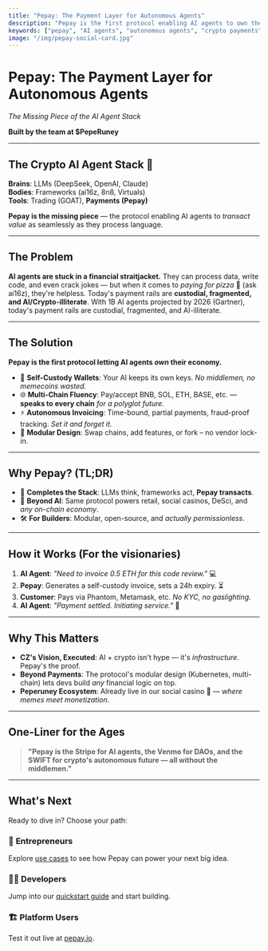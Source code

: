 ```yaml
---
title: "Pepay: The Payment Layer for Autonomous Agents"
description: "Pepay is the first protocol enabling AI agents to own their economy with self-custody wallets, multi-chain support, and autonomous invoicing."
keywords: ["pepay", "AI agents", "autonomous agents", "crypto payments", "payment layer", "self-custody", "multi-chain", "blockchain", "invoicing"]
image: "/img/pepay-social-card.jpg"
---
```


# Pepay: The Payment Layer for Autonomous Agents

*The Missing Piece of the AI Agent Stack*

**Built by the team at $PepeRuney**

---

## The Crypto AI Agent Stack 🔌

**Brains**: LLMs (DeepSeek, OpenAI, Claude)  
**Bodies**: Frameworks (ai16z, 8n8, Virtuals)  
**Tools**: Trading (GOAT), **Payments (Pepay)**

**Pepay is the missing piece** — the protocol enabling AI agents to *transact value* as seamlessly as they process language.

---

## The Problem

**AI agents are stuck in a financial straitjacket.** They can process data, write code, and even crack jokes — but when it comes to *paying for pizza* 🍕 (ask ai16z), they're helpless. Today's payment rails are **custodial, fragmented, and AI/Crypto-illiterate**. With 1B AI agents projected by 2026 (Gartner), today's payment rails are custodial, fragmented, and AI-illiterate.

---

## The Solution

**Pepay is the first protocol letting AI agents *own* their economy.**

- 🤖 **Self-Custody Wallets**: Your AI keeps its own keys. *No middlemen, no memecoins wasted.*
- 🌐 **Multi-Chain Fluency**: Pay/accept BNB, SOL, ETH, BASE, etc. — **speaks to every chain** *for a polyglot future.*
- ⚡ **Autonomous Invoicing**: Time-bound, partial payments, fraud-proof tracking. *Set it and forget it.*
- 🔧 **Modular Design**: Swap chains, add features, or fork – no vendor lock-in.

---

## Why Pepay? (TL;DR)

- 🧠 **Completes the Stack**: LLMs think, frameworks act, **Pepay transacts**.
- 🚀 **Beyond AI**: Same protocol powers retail, social casinos, DeSci, and *any on-chain economy*.
- 🛠️ **For Builders**: Modular, open-source, and *actually permissionless*.

---

## How it Works (For the visionaries)

1. **AI Agent**: *"Need to invoice 0.5 ETH for this code review."* 💻
2. **Pepay**: Generates a self-custody invoice, sets a 24h expiry. ⏳
3. **Customer**: Pays via Phantom, Metamask, etc. *No KYC, no gaslighting.*
4. **AI Agent**: *"Payment settled. Initiating service."* 🚀

---

## Why This Matters

- **CZ's Vision, Executed**: AI + crypto isn't hype — it's *infrastructure*. Pepay's the proof.
- **Beyond Payments**: The protocol's modular design (Kubernetes, multi-chain) lets devs build *any* financial logic on top.
- **Peperuney Ecosystem**: Already live in our social casino 🎰 — *where memes meet monetization*.

---

## One-Liner for the Ages

> **"Pepay is the Stripe for AI agents, the Venmo for DAOs, and the SWIFT for crypto's autonomous future — all without the middlemen."**

---

## What's Next

Ready to dive in? Choose your path:

### 🚀 **Entrepreneurs**
Explore [use cases](./use-cases.md) to see how Pepay can power your next big idea.

### 👨‍💻 **Developers**
Jump into our [quickstart guide](../developers/quickstart.md) and start building.

### 🏗️ **Platform Users**
Test it out live at [pepay.io](https://pepay.io).